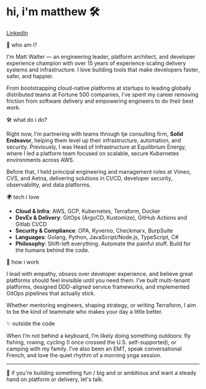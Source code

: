 # hi, i'm matthew 🛠️

[LinkedIn](https://www.linkedin.com/in/matthewkwalter) 


👋 who am i?

I'm Matt Walter — an engineering leader, platform architect, and developer experience champion with over 15 years of experience scaling delivery systems and infrastructure. I love building tools that make developers faster, safer, and happier.

From bootstrapping cloud-native platforms at startups to leading globally distributed teams at Fortune 500 companies, I’ve spent my career removing friction from software delivery and empowering engineers to do their best work.

🛠️ what do i do?

Right now, I’m partnering with teams through tje consulting firm, **Solid Endeavor**, helping them level up their infrastructure, automation, and security. Previously, I was Head of Infrastructure at Equilibrium Energy, where I led a platform team focused on scalable, secure Kubernetes environments across AWS.

Before that, I held principal engineering and management roles at Vimeo, CVS, and Aetna, delivering solutions in CI/CD, developer security, observability, and data platforms.

🌍 tech i love

- **Cloud & Infra**: AWS, GCP, Kubernetes, Terraform, Docker
- **DevEx & Delivery**: GitOps (ArgoCD, Kustomize), GitHub Actions and Gitlab CI/CD
- **Security & Compliance**: OPA, Kyverno, Checkmarx, BurpSuite
- **Languages**: Golang, Python, JavaScript/Node.js, TypeScript, C#
- **Philosophy**: Shift-left everything. Automate the painful stuff. Build for the humans behind the code.

💬 how i work

I lead with empathy, obsess over developer experience, and believe great platforms should feel invisible until you need them. I’ve built multi-tenant platforms, designed DDD-aligned service frameworks, and implemented GitOps pipelines that actually stick.

Whether mentoring engineers, shaping strategy, or writing Terraform, I aim to be the kind of teammate who makes your day a little better.

✨ outside the code

When I’m not behind a keyboard, I’m likely doing something outdoors: fly fishing, rowing, cycling (I once crossed the U.S. self-supported), or camping with my family. I’ve also been an EMT, speak conversational French, and love the quiet rhythm of a morning yoga session.

---

🧭 if you're building something fun / big and or ambitious and want a steady hand on platform or delivery, let's talk.
